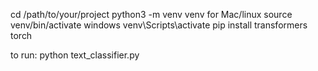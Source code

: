 cd /path/to/your/project
python3 -m venv venv
for Mac/linux 
source venv/bin/activate
windows
venv\Scripts\activate
pip install transformers torch

to run:
python text_classifier.py

